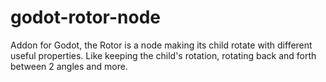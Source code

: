 # godot-rotor-node
Addon for Godot, the Rotor is a node making its child rotate with different useful properties. Like keeping the child's rotation, rotating back and forth between 2 angles and more.
